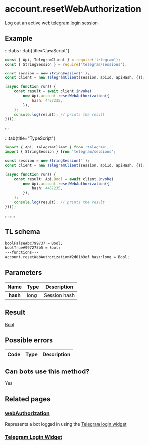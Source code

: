 # account.resetWebAuthorization

Log out an active web [telegram login](https://core.telegram.org/widgets/login) session

## Example

::::tabs
:::tab{title="JavaScript"}

```js
const { Api, TelegramClient } = require('telegram');
const { StringSession } = require('telegram/sessions');

const session = new StringSession('');
const client = new TelegramClient(session, apiId, apiHash, {});

(async function run() {
    const result = await client.invoke(
        new Api.account.resetWebAuthorization({
            hash: 4457235,
        }),
    );
    console.log(result); // prints the result
})();
```

:::

:::tab{title="TypeScript"}

```ts
import { Api, TelegramClient } from 'telegram';
import { StringSession } from 'telegram/sessions';

const session = new StringSession('');
const client = new TelegramClient(session, apiId, apiHash, {});

(async function run() {
    const result: Api.Bool = await client.invoke(
        new Api.account.resetWebAuthorization({
            hash: 4457235,
        }),
    );
    console.log(result); // prints the result
})();
```

:::
::::

## TL schema

```txt
boolFalse#bc799737 = Bool;
boolTrue#997275b5 = Bool;
---functions---
account.resetWebAuthorization#2d01b9ef hash:long = Bool;
```

## Parameters

|   Name   | Type                                        | Description                                                            |
| :------: | ------------------------------------------- | ---------------------------------------------------------------------- |
| **hash** | [long](https://core.telegram.org/type/long) | [Session](https://core.telegram.org/constructor/webAuthorization) hash |

## Result

[Bool](https://core.telegram.org/type/Bool)

## Possible errors

| Code | Type | Description |
| :--: | ---- | ----------- |

## Can bots use this method?

Yes

## Related pages

### [webAuthorization](https://core.telegram.org/constructor/webAuthorization)

Represents a bot logged in using the [Telegram login widget](https://core.telegram.org/widgets/login)

### [Telegram Login Widget](https://core.telegram.org/widgets/login)
